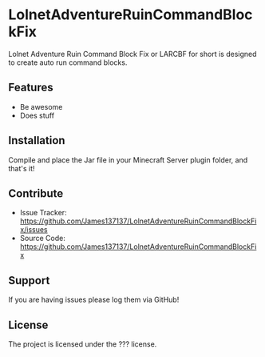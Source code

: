 LolnetAdventureRuinCommandBlockFix
========

Lolnet Adventure Ruin Command Block Fix or LARCBF for short is designed to create auto run command blocks.

Features
--------

- Be awesome
- Does stuff

Installation
------------

Compile and place the Jar file in your Minecraft Server plugin folder, and that's it!

Contribute
----------

- Issue Tracker: https://github.com/James137137/LolnetAdventureRuinCommandBlockFix/issues
- Source Code: https://github.com/James137137/LolnetAdventureRuinCommandBlockFix

Support
-------

If you are having issues please log them via GitHub!

License
-------

The project is licensed under the ??? license.